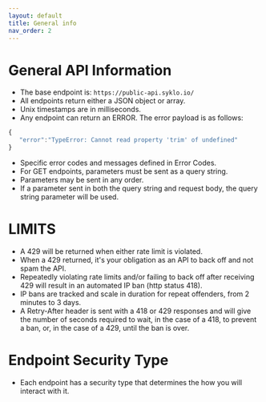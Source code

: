 ```yaml
---
layout: default
title: General info
nav_order: 2
---
```


# General API Information

- The base endpoint is:
`https://public-api.syklo.io/`
- All endpoints return either a JSON object or array.
- Unix timestamps are in milliseconds.
- Any endpoint can return an ERROR. The error payload is as follows:
```js
{
   "error":"TypeError: Cannot read property 'trim' of undefined"
}
```
- Specific error codes and messages defined in Error Codes.
- For GET endpoints, parameters must be sent as a query string.
- Parameters may be sent in any order.
- If a parameter sent in both the query string and request body, the query string parameter will be used.

# LIMITS

- A 429 will be returned when either rate limit is violated.
- When a 429 returned, it's your obligation as an API to back off and not spam the API.
- Repeatedly violating rate limits and/or failing to back off after receiving 429 will result in an automated IP ban (http status 418).
- IP bans are tracked and scale in duration for repeat offenders, from 2 minutes to 3 days.
- A Retry-After header is sent with a 418 or 429 responses and will give the number of seconds required to wait, in the case of a 418, to prevent a ban, or, in the case of a 429, until the ban is over.

# Endpoint Security Type

- Each endpoint has a security type that determines the how you will interact with it.